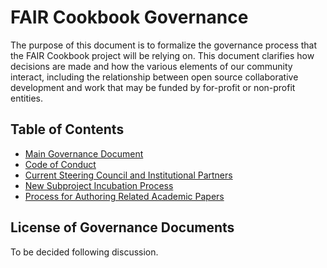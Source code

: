 # FAIR Cookbook Governance

The purpose of this document is to formalize the governance process that the FAIR Cookbook project will be relying on. This document clarifies how decisions are made and how the various elements of our community interact, including the relationship between open source collaborative development and work that may be funded by for-profit or non-profit entities.

## Table of Contents

* [Main Governance Document](main_governance.md)
* [Code of Conduct](code_of_conduct)
* [Current Steering Council and Institutional Partners](people.md)
* [New Subproject Incubation Process](newsubprojects.md)
* [Process for Authoring Related Academic Papers](papers.md)

## License of Governance Documents

To be decided following discussion.